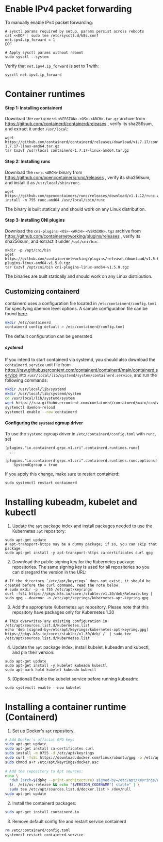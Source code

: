 # Enable IPv4 packet forwarding
To manually enable IPv4 packet forwarding:
```shell
# sysctl params required by setup, params persist across reboots
cat <<EOF | sudo tee /etc/sysctl.d/k8s.conf
net.ipv4.ip_forward = 1
EOF

# Apply sysctl params without reboot
sudo sysctl --system
```
Verify that `net.ipv4.ip_forward` is set to 1 with:
```shell
sysctl net.ipv4.ip_forward
```


# Container runtimes
#### Step 1: Installing containerd

Download the `containerd-<VERSION>-<OS>-<ARCH>.tar.gz` archive from https://github.com/containerd/containerd/releases ,
verify its sha256sum, and extract it under `/usr/local`:

```console
wget https://github.com/containerd/containerd/releases/download/v1.7.17/containerd-1.7.17-linux-amd64.tar.gz
tar Cxzvf /usr/local containerd-1.7.17-linux-amd64.tar.gz
```

#### Step 2: Installing runc

Download the `runc.<ARCH>` binary from https://github.com/opencontainers/runc/releases ,
verify its sha256sum, and install it as `/usr/local/sbin/runc`.

```console
wget https://github.com/opencontainers/runc/releases/download/v1.1.12/runc.amd64
install -m 755 runc.amd64 /usr/local/sbin/runc
```

The binary is built statically and should work on any Linux distribution.

#### Step 3: Installing CNI plugins

Download the `cni-plugins-<OS>-<ARCH>-<VERSION>.tgz` archive from https://github.com/containernetworking/plugins/releases ,
verify its sha256sum, and extract it under `/opt/cni/bin`:

```console
mkdir -p /opt/cni/bin
wget https://github.com/containernetworking/plugins/releases/download/v1.5.0/cni-plugins-linux-amd64-v1.5.0.tgz
tar Cxzvf /opt/cni/bin cni-plugins-linux-amd64-v1.5.0.tgz
```

The binaries are built statically and should work on any Linux distribution.

## Customizing containerd

containerd uses a configuration file located in `/etc/containerd/config.toml` for specifying daemon level options.
A sample configuration file can be found [here](/docs/man/containerd-config.toml.5.md).
```bash
mkdir /etc/containerd
containerd config default > /etc/containerd/config.toml
```
The default configuration can be generated.

##### systemd
If you intend to start containerd via systemd, you should also download the `containerd.service` unit file from
https://raw.githubusercontent.com/containerd/containerd/main/containerd.service into `/usr/local/lib/systemd/system/containerd.service`,
and run the following commands:

```bash
mkdir /usr/local/lib/systemd
mkdir /usr/local/lib/systemd/system
cd /usr/local/lib/systemd/system
wget https://raw.githubusercontent.com/containerd/containerd/main/containerd.service
systemctl daemon-reload
systemctl enable --now containerd
```

#### Configuring the `systemd` cgroup driver

To use the `systemd` cgroup driver in `/etc/containerd/config.toml` with `runc`, set

```
[plugins."io.containerd.grpc.v1.cri".containerd.runtimes.runc]
  ...
  [plugins."io.containerd.grpc.v1.cri".containerd.runtimes.runc.options]
    SystemdCgroup = true
```

If you apply this change, make sure to restart containerd:

```shell
sudo systemctl restart containerd
```

# Installing kubeadm, kubelet and kubectl
1. Update the `apt` package index and install packages needed to use the Kubernetes `apt` repository:

```shell
sudo apt-get update
# apt-transport-https may be a dummy package; if so, you can skip that package
sudo apt-get install -y apt-transport-https ca-certificates curl gpg
```

2. Download the public signing key for the Kubernetes package repositories.
   The same signing key is used for all repositories so you can disregard the version in the URL:

```shell
# If the directory `/etc/apt/keyrings` does not exist, it should be created before the curl command, read the note below.
# sudo mkdir -p -m 755 /etc/apt/keyrings
curl -fsSL https://pkgs.k8s.io/core:/stable:/v1.30/deb/Release.key | sudo gpg --dearmor -o /etc/apt/keyrings/kubernetes-apt-keyring.gpg
```

3. Add the appropriate Kubernetes `apt` repository.
   Please note that this repository have packages only for Kubernetes 1.30

```shell
# This overwrites any existing configuration in /etc/apt/sources.list.d/kubernetes.list
echo 'deb [signed-by=/etc/apt/keyrings/kubernetes-apt-keyring.gpg] https://pkgs.k8s.io/core:/stable:/v1.30/deb/ /' | sudo tee /etc/apt/sources.list.d/kubernetes.list
```

4. Update the `apt` package index, install kubelet, kubeadm and kubectl, and pin their version:

```shell
sudo apt-get update
sudo apt-get install -y kubelet kubeadm kubectl
sudo apt-mark hold kubelet kubeadm kubectl
```

5. (Optional) Enable the kubelet service before running kubeadm:

```shell
sudo systemctl enable --now kubelet
```

# Installing a container runtime (Containerd)
1. Set up Docker's `apt` repository.

```bash
# Add Docker's official GPG key:
sudo apt-get update
sudo apt-get install ca-certificates curl
sudo install -m 0755 -d /etc/apt/keyrings
sudo curl -fsSL https://download.docker.com/linux/ubuntu/gpg -o /etc/apt/keyrings/docker.asc
sudo chmod a+r /etc/apt/keyrings/docker.asc
   
# Add the repository to Apt sources:
echo \
  "deb [arch=$(dpkg --print-architecture) signed-by=/etc/apt/keyrings/docker.asc] https://download.docker.com/linux/ubuntu \
  $(. /etc/os-release && echo "$VERSION_CODENAME") stable" | \
  sudo tee /etc/apt/sources.list.d/docker.list > /dev/null
sudo apt-get update
```
2. Install the containerd packages:
   
```bash
sudo apt-get install containerd.io
```

3. Remove default config file and restart service containerd
```bash
rm /etc/containerd/config.toml
systemctl restart containerd.service
```
